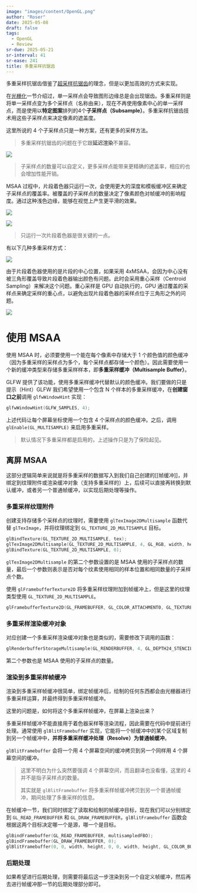 ```yaml
---
image: "images/content/OpenGL.png"
author: "Roser"
date: 2025-05-08
draft: false
tags:
  - OpenGL
  - Review
sr-due: 2025-05-21
sr-interval: 41
sr-ease: 241
title: 多重采样抗锯齿
---
```

多重采样抗锯齿借鉴了[超采样抗锯齿](抗锯齿.md)的理念，但是以更加高效的方式来实现。

在[光栅化](../光栅化.md)一节介绍过，单一采样点会导致图形边缘总是会出现锯齿。多重采样则是将单一采样点变为多个采样点（名称由来），现在不再使用像素中心的单一采样点，而是使用以**特定图案**排列的4个**子采样点（Subsample）**。多重采样抗锯齿技术用这些子采样点来决定像素的遮盖度。

这里所说的 4 个子采样点只是一种方案，还有更多的采样方法。

> 多重采样抗锯齿的问题在于它跟**延迟渲染**不兼容。

![](images/多重采样子采样点示意图.png)

> 子采样点的数量可以自定义，更多采样点能带来更精确的遮盖率，相应的也会增加性能开销。

MSAA 过程中，片段着色器只运行一次，会使用更大的深度和模板缓冲区来确定子采样点的覆盖率。被覆盖的子采样点的数量决定了像素颜色对帧缓冲的影响程度。通过这种浅色边缘，能够在视觉上产生更平滑的效果。

![](images/MSAA采样示意图.png)

![](images/MSAA着色示意图.png)

> 只运行一次片段着色器是很关键的一点。

有以下几种多重采样方式：

![](images/多重采样抗锯齿方式png.png)

由于片段着色器使用的是片段的中心位置，如果采用 4xMSAA，会因为中心没有被三角形覆盖导致片段着色器输出颜色有问题。此时会采用重心采样（Centroid Sampling）来解决这个问题。重心采样是 GPU 自动执行的，GPU 通过覆盖的采样点来确定采样的重心点，以避免出现片段着色器的采样点位于三角形之外的问题。

![](images/MSAA非重心采样的问题.png)
# 使用 MSAA

使用 MSAA 时，必须要使用一个能在每个像素中存储大于 1 个颜色值的颜色缓冲（因为多重采样的采样点为多个，每个采样点都存储一个颜色）。因此需要使用一个新的缓冲类型来存储多重采样样本，即**多重采样缓冲（Multisample Buffer）**。

GLFW 提供了该功能，使用多重采样缓冲代替默认的颜色缓冲。我们要做的只是提示（Hint）GLFW 我们希望使用一个包含 N 个样本的多重采样缓冲，在**创建窗口之前**调用 `glfwWindowHint` 实现：

```cpp
glfwWindowHint(GLFW_SAMPLES, 4);
```

上述代码让每个屏幕坐标使用一个包含 4 个采样点的颜色缓冲。之后，调用 `glEnable(GL_MULTISAMPLE)` 来启用多重采样。

> 默认情况下多重采样都是启用的，上述操作只是为了保险起见。

## 离屏 MSAA

这部分逻辑简单来说就是将多重采样的数据写入到我们自己创建的[[帧缓冲]]，并绑定到纹理附件或渲染缓冲对象（支持多重采样的）上，后续可以直接再转换到默认缓冲，或者另一个普通帧缓冲，以实现后期处理等操作。

### 多重采样纹理附件

创建支持存储多个采样点的纹理时，需要使用 `glTexImage2DMultisample` 函数代替 `glTexImage`，并将纹理绑定到 `GL_TEXTURE_2D_MULTISAMPLE` 目标。

```cpp
glBindTexture(GL_TEXTURE_2D_MULTISAMPLE, tex);
glTexImage2DMultisample(GL_TEXTURE_2D_MULTISAMPLE, 4, GL_RGB, width, height, GL_TRUE);
glBindTexture(GL_TEXTURE_2D_MULTISAMPLE, 0);
```

`glTexImage2DMultisample` 的第二个参数设置的是 MSAA 使用的子采样点的数量，最后一个参数则表示是否对每个纹素使用相同的样本位置和相同数量的子采样点个数。

使用 `glFramebufferTexture2D` 将多重采样纹理附加到帧缓冲上，但是这里的纹理类型使用 `GL_TEXTURE_2D_MULTISAMPLE`。

```cpp
glFramebufferTexture2D(GL_FRAMEBUFFER, GL_COLOR_ATTACHMENT0, GL_TEXTURE_2D_MULTISAMPLE, tex, 0);
```

### 多重采样渲染缓冲对象

对应创建一个多重采样渲染缓冲对象也是类似的，需要修改下调用的函数：

```cpp
glRenderbufferStorageMultisample(GL_RENDERBUFFER, 4, GL_DEPTH24_STENCIL8, width, height);
```

第二个参数也是 MSAA 使用的子采样点的数量。

### 渲染到多重采样帧缓冲

渲染到多重采样帧缓冲很简单，绑定帧缓冲后，绘制的任何东西都会由光栅器进行多重采样运算，并最终得到多重采样帧缓冲。

这里的问题是，如何将这个多重采样帧缓冲，在屏幕上渲染出来？

多重采样帧缓冲不能直接用于着色器采样等渲染流程，因此需要在代码中提前进行处理。通常使用 `glBlitFramebuffer` 实现，它能将一个帧缓冲中的某个区域复制到另一个帧缓冲中，**并将多重采样缓冲处理（Resolve）为普通帧缓冲**。

`glBlitFramebuffer` 会将一个用 4 个屏幕空间的缓冲拷贝到另一个同样用 4 个屏幕空间的缓冲。

> 这里不明白为什么突然要强调 4 个屏幕空间，而且翻译也没看懂，这里的 4 并不是指子采样点的数量。
> 
> 其实就是 `glBlitFramebuffer` 将多重采样帧缓冲拷贝到另一个普通帧缓冲，期间处理了多重采样的信息。

在帧缓冲一节，我们同时绑定了读取和绘制的帧缓冲目标，现在我们可以分别绑定到 `GL_READ_FRAMEBUFFER` 和 `GL_DRAW_FRAMEBUFFER`，`glBlitFramebuffer` 函数会根据这两个目标决定哪一个是源，哪一个是目标。

```cpp
glBindFramebuffer(GL_READ_FRAMEBUFFER, multisampledFBO);
glBindFramebuffer(GL_DRAW_FRAMEBUFFER, 0);
glBlitFramebuffer(0, 0, width, height, 0, 0, width, height, GL_COLOR_BUFFER_BIT, GL_NEAREST);
```
### 后期处理

如果希望进行后期处理，则需要将最后这一步渲染到另一个自定义帧缓冲，然后再去进行帧缓冲那一节的后期处理部分即可。